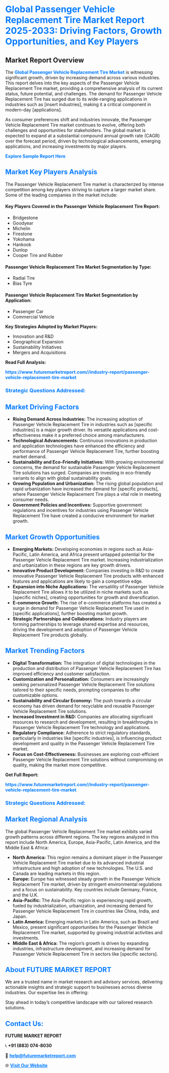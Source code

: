 <h1 style="color: #007BFF;">Global Passenger Vehicle Replacement Tire Market Report 2025-2033: Driving Factors, Growth Opportunities, and Key Players</h1>

<section id="overview">
<h2>Market Report Overview</h2>
<p>The <a href="https://www.futuremarketreport.com//industry-report/passenger-vehicle-replacement-tire-market" style="color: #007BFF; text-decoration: none;"><strong>Global Passenger Vehicle Replacement Tire Market</strong></a> is witnessing significant growth, driven by increasing demand across various industries. This report delves into the key aspects of the Passenger Vehicle Replacement Tire market, providing a comprehensive analysis of its current status, future potential, and challenges. The demand for Passenger Vehicle Replacement Tire has surged due to its wide-ranging applications in industries such as [insert industries], making it a critical component in modern-day [applications].</p>
<p>As consumer preferences shift and industries innovate, the Passenger Vehicle Replacement Tire market continues to evolve, offering both challenges and opportunities for stakeholders. The global market is expected to expand at a substantial compound annual growth rate (CAGR) over the forecast period, driven by technological advancements, emerging applications, and increasing investments by major players.</p>
</section>

<section id="overview">
<p><a href="https://www.futuremarketreport.com//request-sample/reportId=50884" style="color: #007BFF; text-decoration: none;"><strong>Explore Sample Report Here</strong></a></p>
</section>

<section id="key-players">
<h2 style="color: #007BFF;">Market Key Players Analysis</h2>
<p>The Passenger Vehicle Replacement Tire market is characterized by intense competition among key players striving to capture a larger market share. Some of the leading companies in the market include:</p>
<h4>Key Players Covered in the Passenger Vehicle Replacement Tire Report:</h4>
<ul><li>Bridgestone</li><li>Goodyear</li><li>Michelin</li><li>Firestone</li><li>Yokohama</li><li>Hankook</li><li>Dunlop</li><li>Cooper Tire and Rubber</li></ul>
<h4>Passenger Vehicle Replacement Tire Market Segmentation by Type:</h4>
<ul><li>Radial Tire</li><li>Bias Tyre</li></ul>

<h4>Passenger Vehicle Replacement Tire Market Segmentation by Application:</h4>
<ul><li>Passenger Car</li><li>Commercial Vehicle</li></ul>
<p><strong>Key Strategies Adopted by Market Players:</strong></p>
<ul>
<li>Innovation and R&D</li>
<li>Geographical Expansion</li>
<li>Sustainability Initiatives</li>
<li>Mergers and Acquisitions</li>
</ul>
</section>

<section>
<p><strong>Read Full Analysis: </strong></p><a href="https://www.futuremarketreport.com//industry-report/passenger-vehicle-replacement-tire-market" style="color: #007BFF; text-decoration: none;"><strong>https://www.futuremarketreport.com//industry-report/passenger-vehicle-replacement-tire-market</strong></a>
<h3 style="color: #007BFF;">Strategic Questions Addressed:</h3>
</section>

<section id="driving-factors">
<h2 style="color: #007BFF;">Market Driving Factors</h2>
<ul>
<li><strong>Rising Demand Across Industries:</strong> The increasing adoption of Passenger Vehicle Replacement Tire in industries such as [specific industries] is a major growth driver. Its versatile applications and cost-effectiveness make it a preferred choice among manufacturers.</li>
<li><strong>Technological Advancements:</strong> Continuous innovations in production and application technologies have enhanced the efficiency and performance of Passenger Vehicle Replacement Tire, further boosting market demand.</li>
<li><strong>Sustainability and Eco-Friendly Initiatives:</strong> With growing environmental concerns, the demand for sustainable Passenger Vehicle Replacement Tire solutions has surged. Companies are investing in eco-friendly variants to align with global sustainability goals.</li>
<li><strong>Growing Population and Urbanization:</strong> The rising global population and rapid urbanization have increased the demand for [specific products], where Passenger Vehicle Replacement Tire plays a vital role in meeting consumer needs.</li>
<li><strong>Government Policies and Incentives:</strong> Supportive government regulations and incentives for industries using Passenger Vehicle Replacement Tire have created a conducive environment for market growth.</li>
</ul>
</section>

<section id="growth-opportunities">
<h2 style="color: #007BFF;">Market Growth Opportunities</h2>
<ul>
<li><strong>Emerging Markets:</strong> Developing economies in regions such as Asia-Pacific, Latin America, and Africa present untapped potential for the Passenger Vehicle Replacement Tire market. Increasing industrialization and urbanization in these regions are key growth drivers.</li>
<li><strong>Innovative Product Development:</strong> Companies investing in R&D to create innovative Passenger Vehicle Replacement Tire products with enhanced features and applications are likely to gain a competitive edge.</li>
<li><strong>Expansion into Niche Applications:</strong> The versatility of Passenger Vehicle Replacement Tire allows it to be utilized in niche markets such as [specific niches], creating opportunities for growth and diversification.</li>
<li><strong>E-commerce Growth:</strong> The rise of e-commerce platforms has created a surge in demand for Passenger Vehicle Replacement Tire used in [specific applications], further boosting market growth.</li>
<li><strong>Strategic Partnerships and Collaborations:</strong> Industry players are forming partnerships to leverage shared expertise and resources, driving the development and adoption of Passenger Vehicle Replacement Tire products globally.</li>
</ul>
</section>

<section id="trending-factors">
<h2 style="color: #007BFF;">Market Trending Factors</h2>
<ul>
<li><strong>Digital Transformation:</strong> The integration of digital technologies in the production and distribution of Passenger Vehicle Replacement Tire has improved efficiency and customer satisfaction.</li>
<li><strong>Customization and Personalization:</strong> Consumers are increasingly seeking personalized Passenger Vehicle Replacement Tire solutions tailored to their specific needs, prompting companies to offer customizable options.</li>
<li><strong>Sustainability and Circular Economy:</strong> The push towards a circular economy has driven demand for recyclable and reusable Passenger Vehicle Replacement Tire solutions.</li>
<li><strong>Increased Investment in R&D:</strong> Companies are allocating significant resources to research and development, resulting in breakthroughs in Passenger Vehicle Replacement Tire technology and applications.</li>
<li><strong>Regulatory Compliance:</strong> Adherence to strict regulatory standards, particularly in industries like [specific industries], is influencing product development and quality in the Passenger Vehicle Replacement Tire market.</li>
<li><strong>Focus on Cost-Effectiveness:</strong> Businesses are exploring cost-efficient Passenger Vehicle Replacement Tire solutions without compromising on quality, making the market more competitive.</li>
</ul>
</section>

<section>
<p><strong>Get Full Report: </strong></p><a href="https://www.futuremarketreport.com//industry-report/passenger-vehicle-replacement-tire-market" style="color: #007BFF; text-decoration: none;"><strong>https://www.futuremarketreport.com//industry-report/passenger-vehicle-replacement-tire-market</strong></a>
<h3 style="color: #007BFF;">Strategic Questions Addressed:</h3>
</section>


<section id="regional-analysis">
<h2 style="color: #007BFF;">Market Regional Analysis</h2>
<p>The global Passenger Vehicle Replacement Tire market exhibits varied growth patterns across different regions. The key regions analyzed in this report include North America, Europe, Asia-Pacific, Latin America, and the Middle East & Africa:</p>
<ul>
<li><strong>North America:</strong> This region remains a dominant player in the Passenger Vehicle Replacement Tire market due to its advanced industrial infrastructure and high adoption of new technologies. The U.S. and Canada are leading markets in this region.</li>
<li><strong>Europe:</strong> Europe has witnessed steady growth in the Passenger Vehicle Replacement Tire market, driven by stringent environmental regulations and a focus on sustainability. Key countries include Germany, France, and the U.K.</li>
<li><strong>Asia-Pacific:</strong> The Asia-Pacific region is experiencing rapid growth, fueled by industrialization, urbanization, and increasing demand for Passenger Vehicle Replacement Tire in countries like China, India, and Japan.</li>
<li><strong>Latin America:</strong> Emerging markets in Latin America, such as Brazil and Mexico, present significant opportunities for the Passenger Vehicle Replacement Tire market, supported by growing industrial activities and investments.</li>
<li><strong>Middle East & Africa:</strong> The region’s growth is driven by expanding industries, infrastructure development, and increasing demand for Passenger Vehicle Replacement Tire in sectors like [specific sectors].</li>
</ul>
</section>

<footer>
<h2 style="color: #007BFF;">About FUTURE MARKET REPORT</h2>
<p>We are a trusted name in market research and advisory services, delivering actionable insights and strategic support to businesses across diverse industries. Our expertise lies in offering:</p>

<p>Stay ahead in today’s competitive landscape with our tailored research solutions.</p>

<h2 style="color: #007BFF;">Contact Us:</h2>
<p><strong>FUTURE MARKET REPORT</strong></p>
<p>📞 <strong>+91 (883) 074-8030</strong></p>
<p>📧 <strong><a href="mailto:help@futuremarketreport.com" style="color: #007BFF;">help@futuremarketreport.com</a></strong></p>
<p>🌐 <strong><a href="https://www.futuremarketreport.com/" style="color: #007BFF;">Visit Our Website</a></strong></p>
</footer>